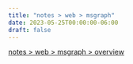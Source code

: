 ```yaml
---
title: "notes > web > msgraph"
date: 2023-05-25T00:00:00-06:00
draft: false
---
```


[notes > web > msgraph > overview](overview)  
